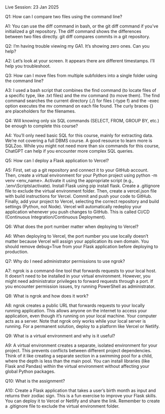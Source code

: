 Live Session: 23 Jan 2025

Q1: How can I compare two files using the command line?

A1: You can use the diff command in bash, or the git diff command if you’ve initialized a git repository. The diff command shows the differences between two files directly. git diff compares commits in a git repository.

Q2: I’m having trouble viewing my GA1. It’s showing zero ones. Can you help?

A2: Let’s look at your screen. It appears there are different timestamps. I’ll help you troubleshoot.

Q3: How can I move files from multiple subfolders into a single folder using the command line?

A3: I used a bash script that combines the find command (to locate files of a specific type, like .txt files) and the mv command (to move them). The find command searches the current directory (./) for files (-type f) and the -exec option executes the mv command on each file found. The curly braces {} are placeholders for the filenames.

Q4: Will knowing only six SQL commands (SELECT, FROM, GROUP BY, etc.) be enough to complete this course?

A4: You’ll only need basic SQL for this course, mainly for extracting data. We’re not covering a full DBMS course. A good resource to learn more is SQLZoo. While you might not need more than six commands for this course, ChatGPT can help if you encounter more complex SQL queries.

Q5: How can I deploy a Flask application to Vercel?

A5: First, set up a git repository and connect it to your GitHub account. Then, create a virtual environment for your Python project using python -m venv <env_name>. Activate it using the appropriate script (e.g., .\env\Scripts\activate). Install Flask using pip install flask. Create a .gitignore file to exclude the virtual environment folder. Then, create a vercel.json file with build instructions for Vercel. Commit and push your code to GitHub. Finally, add your project to Vercel, selecting the correct repository and build settings (Python, not Node). Vercel will automatically redeploy your application whenever you push changes to GitHub. This is called CI/CD (Continuous Integration/Continuous Deployment).

Q6: What does the port number matter when deploying to Vercel?

A6: When deploying to Vercel, the port number you use locally doesn’t matter because Vercel will assign your application its own domain. You should remove debug=True from your Flask application before deploying to production.

Q7: Why do I need administrator permissions to use ngrok?

A7: ngrok is a command-line tool that forwards requests to your local host. It doesn’t need to be installed in your virtual environment. However, you might need administrator privileges to forward requests through a port. If you encounter permission issues, try running PowerShell as administrator.

Q8: What is ngrok and how does it work?

A8: ngrok creates a public URL that forwards requests to your locally running application. This allows anyone on the internet to access your application, even though it’s running on your local machine. Your computer acts as a server. Note that ngrok only works while your local server is running. For a permanent solution, deploy to a platform like Vercel or Netlify.

Q9: What is a virtual environment and why is it useful?

A9: A virtual environment creates a separate, isolated environment for your project. This prevents conflicts between different project dependencies. Think of it like creating a separate section in a swimming pool for a child, where the depth is less than the main pool. You can install libraries (like Flask and Pandas) within the virtual environment without affecting your global Python packages.

Q10: What is the assignment?

A10: Create a Flask application that takes a user’s birth month as input and returns their zodiac sign. This is a fun exercise to improve your Flask skills. You can deploy it to Vercel or Netlify and share the link. Remember to create a .gitignore file to exclude the virtual environment folder.